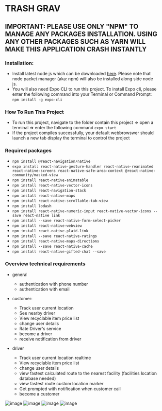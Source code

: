 # TRASH GRAV

## IMPORTANT: PLEASE USE ONLY "NPM" TO MANAGE ANY PACKAGES INSTALLATION. USING ANY OTHER PACKAGES SUCH AS YARN WILL MAKE THIS APPLICATION CRASH INSTANTLY


### Installation:

- Install latest node js which can be downloaded [here](https://nodejs.org/en/download/). Please note that node packet manager (aka: npm) will also be installed along side node js.
- You will also need Expo CLI to run this project. To install Expo cli, please enter the following command into your Terminal or Command Prompt:
`npm install -g expo-cli`


### How To Run This Project
- To run this project, navigate to the folder contain this project => open a terminal => enter the following command `expo start`
- If the project compiles successfully, your default webbrowswer should launch a new tab display the terminal to control the project

### Required packages
- `npm install @react-navigation/native`
- `expo install react-native-gesture-handler react-native-reanimated react-native-screens react-native-safe-area-context @react-native-community/masked-view`
- `npm install react-native-animatable`
- `npm install react-native-vector-icons`
- `npm install react-navigation-stack`
- `npm install react-native-maps`
- `npm install react-native-scrollable-tab-view`
- `npm install lodash`
- `npm install react-native-numeric-input react-native-vector-icons --save react-native link`
- `npm install --save react-native-form-select-picker`
- `npm install react-native-webview`
- `npm install react-native-plaid-link`
- `npm install --save react-native-ratings`
- `npm install react-native-maps-directions`
- `npm install --save react-native-cache`
- `npm install react-native-gifted-chat --save`


### Overview technical requirements

- general
	+ authentication with phone number
	+ authentication with email

- customer:
	+ Track user current location
	+ See nearby driver
	+ View recyclable item price list
	+ change user details
	+ Rate Driver's service
	+ become a driver
	+ receive notification from driver

- driver
	+ Track user current location realtime
	+ View recyclable item price list
	+ change user details
	+ view fastest calculated route to the nearest facility (facilities location database needed)
	+ view fastest route custom location marker
	+ Get prompted with notification when customer call
	+ become a customer
	
![image](https://user-images.githubusercontent.com/50768929/110783619-455a0000-829b-11eb-9486-750362ccd52b.png)
![image](https://user-images.githubusercontent.com/50768929/110783685-586cd000-829b-11eb-8a28-274387cb88e4.png)
![image](https://user-images.githubusercontent.com/50768929/110783763-6de1fa00-829b-11eb-8fe0-fbe512a842bb.png)
![image](https://user-images.githubusercontent.com/50768929/110783801-7b977f80-829b-11eb-992f-5cc3b9acbdc9.png)


